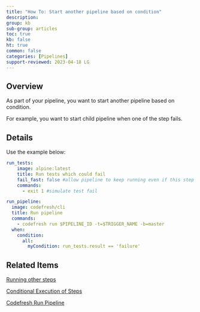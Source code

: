 ```yaml
---
title: "How To: Start another pipeline based on condition"
description: 
group: kb
sub-group: articles
toc: true
kb: false
ht: true
common: false
categories: [Pipelines]
support-reviewed: 2023-04-18 LG
---
```


## Overview

As part of your pipeline, you want to start another pipeline based on condition.

For example, you want to start child pipeline when one of the step fails.

## Details

Use the example below:

```yaml
run_tests:
    image: alpine:latest
    title: Run tests which could fail
    fail_fast: false #allow pipeline to keep running even if this step fails 
    commands:
      - exit 1 #simulate test fail

run_pipeline:
  image: codefresh/cli
  title: Run pipeline
  commands:
    - codefresh run $PIPELINE_ID -t=$TRIGGER_NAME -b=master
  when:
    condition:
      all:
        myCondition: run_tests.result == 'failure'
```

## Related Items

[Running other steps]({{site.baseurl}}/docs/pipelines/post-step-operations/#running-other-steps)

[Conditional Execution of Steps]({{site.baseurl}}/docs/pipelines/conditional-execution-of-steps)

[Codefresh Run Pipeline](https://codefresh-io.github.io/cli/pipelines/run-pipeline/)
